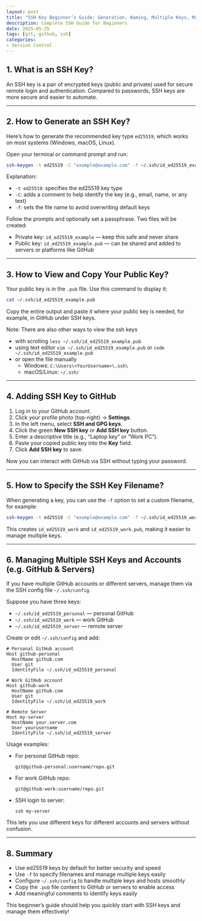 ```yaml
---
layout: post
title: "SSH Key Beginner’s Guide: Generation, Naming, Multiple Keys, Multi-Server Setup & GitHub Configuration"
description: Complete SSH Guide for Beginners
date: 2025-05-25
tags: [git, github, ssh]
categories:
- Version Control
---
```

## 1. What is an SSH Key?

An SSH key is a pair of encrypted keys (public and private) used for secure remote login and authentication. Compared to passwords, SSH keys are more secure and easier to automate.

---

## 2. How to Generate an SSH Key?

Here’s how to generate the recommended key type `ed25519`, which works on most systems (Windows, macOS, Linux).

Open your terminal or command prompt and run:

```bash
ssh-keygen -t ed25519 -C "example@example.com" -f ~/.ssh/id_ed25519_example
```

Explanation:

- `-t ed25519`: specifies the ed25519 key type  
- `-C`: adds a comment to help identify the key (e.g., email, name, or any text)  
- `-f`: sets the file name to avoid overwriting default keys  

Follow the prompts and optionally set a passphrase. Two files will be created:

- Private key: `id_ed25519_example` — keep this safe and never share  
- Public key: `id_ed25519_example.pub` — can be shared and added to servers or platforms like GitHub  

---

## 3. How to View and Copy Your Public Key?

Your public key is in the `.pub` file. Use this command to display it:

```bash
cat ~/.ssh/id_ed25519_example.pub
```

Copy the entire output and paste it where your public key is needed, for example, in GitHub under SSH keys.

Note:
There are also other ways to view the ssh keys
- with scrolling `less ~/.ssh/id_ed25519_example.pub`
- using text editor `vim ~/.ssh/id_ed25519_example.pub` or `code ~/.ssh/id_ed25519_example.pub`
- or open the file manually
  - Windows: `C:\Users\<YourUsername>\.ssh\`
  - macOS/Linux: `~/.ssh/`

---

## 4. Adding SSH Key to GitHub

1. Log in to your GitHub account.  
2. Click your profile photo (top-right) → **Settings**.  
3. In the left menu, select **SSH and GPG keys**.  
4. Click the green **New SSH key** or **Add SSH key** button.  
5. Enter a descriptive title (e.g., “Laptop key” or “Work PC”).  
6. Paste your copied public key into the **Key** field.  
7. Click **Add SSH key** to save.  

Now you can interact with GitHub via SSH without typing your password.

---

## 5. How to Specify the SSH Key Filename?

When generating a key, you can use the `-f` option to set a custom filename, for example:

```bash
ssh-keygen -t ed25519 -C "example@example.com" -f ~/.ssh/id_ed25519_work
```

This creates `id_ed25519_work` and `id_ed25519_work.pub`, making it easier to manage multiple keys.

---

## 6. Managing Multiple SSH Keys and Accounts (e.g. GitHub & Servers)

If you have multiple GitHub accounts or different servers, manage them via the SSH config file `~/.ssh/config`.

Suppose you have three keys:

- `~/.ssh/id_ed25519_personal` — personal GitHub  
- `~/.ssh/id_ed25519_work` — work GitHub  
- `~/.ssh/id_ed25519_server` — remote server  

Create or edit `~/.ssh/config` and add:

```ssh-config
# Personal GitHub account
Host github-personal
  HostName github.com
  User git
  IdentityFile ~/.ssh/id_ed25519_personal

# Work GitHub account
Host github-work
  HostName github.com
  User git
  IdentityFile ~/.ssh/id_ed25519_work

# Remote Server
Host my-server
  HostName your.server.com
  User yourusername
  IdentityFile ~/.ssh/id_ed25519_server
```

Usage examples:

- For personal GitHub repo:

  ```
  git@github-personal:username/repo.git
  ```

- For work GitHub repo:

  ```
  git@github-work:username/repo.git
  ```

- SSH login to server:

  ```
  ssh my-server
  ```

This lets you use different keys for different accounts and servers without confusion.

---

## 8. Summary

- Use ed25519 keys by default for better security and speed  
- Use `-f` to specify filenames and manage multiple keys easily  
- Configure `~/.ssh/config` to handle multiple keys and hosts smoothly  
- Copy the `.pub` file content to GitHub or servers to enable access  
- Add meaningful comments to identify keys easily  

This beginner’s guide should help you quickly start with SSH keys and manage them effectively!


